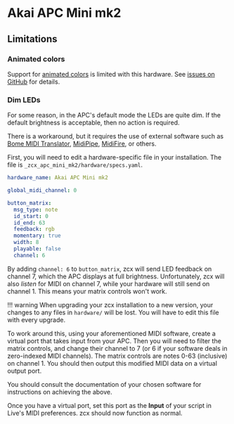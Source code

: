 # Akai APC Mini mk2

## Limitations

### Animated colors

Support for [animated colors](../color-reference.md#animated-colors) is limited with this hardware.
See [issues on GitHub](https://github.com/odisfm/zcx-core/issues?q=is%3Aissue%20state%3Aopen%20label%3Aapc_mini_mk2) for details.

### Dim LEDs

For some reason, in the APC's default mode the LEDs are quite dim. If the default brightness is acceptable, then no action is required.

There is a workaround, but it requires the use of external software such as [Bome MIDI Translator](https://www.bome.com/products/miditranslator), [MidiPipe](https://midipipe.en.softonic.com/mac), [MidiFire](https://audeonic.com/midifire/), or others.

First, you will need to edit a hardware-specific file in your installation.
The file is `_zcx_apc_mini_mk2/hardware/specs.yaml`.

```yaml hl_lines="13"
hardware_name: Akai APC Mini mk2

global_midi_channel: 0

button_matrix:
  msg_type: note
  id_start: 0
  id_end: 63
  feedback: rgb
  momentary: true
  width: 8
  playable: false
  channel: 6
```

By adding `channel: 6` to `button_matrix`, zcx will send LED feedback on channel 7, which the APC displays at full brightness. Unfortunately, zcx will also _listen_ for MIDI on channel 7, while your hardware will still send on channel 1. This means your matrix controls won't work.

!!! warning
    When upgrading your zcx installation to a new version, your changes to any files in `hardware/` will be lost. You will have to edit this file with every upgrade.

To work around this, using your aforementioned MIDI software, create a virtual port that takes input from your APC. 
Then you will need to filter the matrix controls, and change their channel to 7 (or 6 if your software deals in zero-indexed MIDI channels). 
The matrix controls are notes 0-63 (inclusive) on channel 1. You should then output this modified MIDI data on a virtual output port.

You should consult the documentation of your chosen software for instructions on achieving the above.

Once you have a virtual port, set this port as the **Input** of your script in Live's MIDI preferences. zcx should now function as normal.
